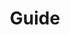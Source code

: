 ---
title: "Guide"
description: ""
slug: "guide"
image: "glenn-carstens-peters-npxXWgQ33ZQ-unsplash.jpg"
style:
    background: "#2a9d8f"
    color: "#fff"
---